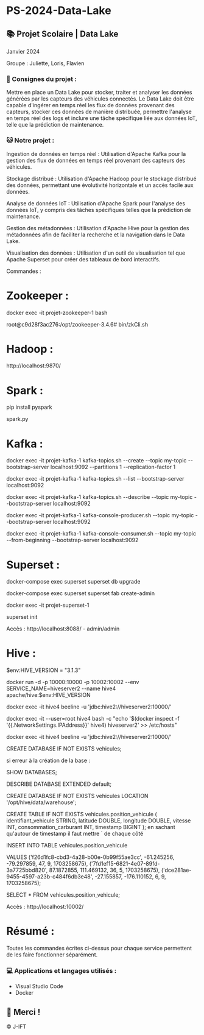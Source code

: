 # PS-2024-Data-Lake

## 📚 Projet Scolaire | Data Lake

Janvier 2024

Groupe : Juliette, Loris, Flavien

### 📌 Consignes du projet : 

Mettre en place un Data Lake pour stocker, traiter et analyser les données générées par les capteurs des véhicules connectés. Le Data Lake doit être capable d'ingérer en temps réel les flux de données provenant des capteurs, stocker ces données de manière distribuée, permettre l'analyse en temps réel des logs et inclure une tâche spécifique liée aux données IoT, telle que la prédiction de maintenance.

### 🐱 Notre projet :

Ingestion de données en temps réel :
Utilisation d'Apache Kafka pour la gestion des flux de données en temps réel provenant des capteurs des véhicules.

Stockage distribué :
Utilisation d'Apache Hadoop pour le stockage distribué des données, permettant une évolutivité horizontale et un accès facile aux données.

Analyse de données IoT :
Utilisation d'Apache Spark pour l'analyse des données IoT, y compris des tâches spécifiques telles que la prédiction de maintenance.

Gestion des métadonnées :
Utilisation d'Apache Hive pour la gestion des métadonnées afin de faciliter la recherche et la navigation dans le Data Lake.

Visualisation des données :
Utilisation d'un outil de visualisation tel que Apache Superset pour créer des tableaux de bord interactifs.


Commandes :


# Zookeeper :

docker exec -it projet-zookeeper-1 bash

root@c9d28f3ac276:/opt/zookeeper-3.4.6# bin/zkCli.sh


# Hadoop :

http://localhost:9870/

# Spark :

pip install pyspark

spark.py

# Kafka :

docker exec -it projet-kafka-1 kafka-topics.sh --create --topic my-topic --bootstrap-server localhost:9092 --partitions 1 --replication-factor 1

docker exec -it projet-kafka-1 kafka-topics.sh --list --bootstrap-server localhost:9092

docker exec -it projet-kafka-1 kafka-topics.sh --describe --topic my-topic --bootstrap-server localhost:9092

docker exec -it projet-kafka-1 kafka-console-producer.sh --topic my-topic --bootstrap-server localhost:9092

docker exec -it projet-kafka-1 kafka-console-consumer.sh --topic my-topic --from-beginning --bootstrap-server localhost:9092


# Superset :

docker-compose exec superset superset db upgrade

docker-compose exec superset superset fab create-admin

docker exec -it projet-superset-1

superset init

Accès : http://localhost:8088/ - admin/admin


# Hive :

$env:HIVE_VERSION = "3.1.3"

docker run -d -p 10000:10000 -p 10002:10002 --env SERVICE_NAME=hiveserver2 --name hive4 apache/hive:$env:HIVE_VERSION

docker exec -it hive4  beeline -u 'jdbc:hive2://hiveserver2:10000/'

docker exec -it --user=root hive4 bash -c "echo '$(docker inspect -f '{{.NetworkSettings.IPAddress}}' hive4) hiveserver2' >> /etc/hosts"

docker exec -it hive4  beeline -u 'jdbc:hive2://hiveserver2:10000/'

CREATE DATABASE IF NOT EXISTS vehicules;

si erreur à la création de la base :

SHOW DATABASES;

DESCRIBE DATABASE EXTENDED default;

CREATE DATABASE IF NOT EXISTS vehicules LOCATION '/opt/hive/data/warehouse';

CREATE TABLE IF NOT EXISTS vehicules.position_vehicule (
    identifiant_vehicule STRING,
    latitude DOUBLE,
    longitude DOUBLE,
    vitesse INT,
    consommation_carburant INT,
   timestamp BIGINT
);
en sachant qu'autour de timestamp il faut mettre ` de chaque côté

INSERT INTO TABLE vehicules.position_vehicule

VALUES
  ('f26d1fc8-cbd3-4a28-b00e-0b99f55ae3cc', -61.245256, -79.297859, 47, 9, 1703258675),
  ('7fd1ef15-6821-4e07-89fd-3a7725bbd820', 87.1872855, 111.469132, 36, 5, 1703258675),
  ('dce281ae-9455-4597-a23b-c484f6db3e48', -27.155857, -176.110152, 6, 9, 1703258675);

SELECT * FROM vehicules.position_vehicule;

Accès : http://localhost:10002/


# Résumé :

Toutes les commandes écrites ci-dessus pour chaque service permettent de les faire fonctionner séparément.


### 💻 Applications et langages utilisés :

+ Visual Studio Code
+ Docker



## 🌸 Merci !
© J-IFT
